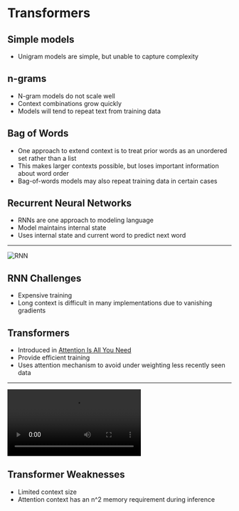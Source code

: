 Transformers
============

Simple models
-------------

- Unigram models are simple, but unable to capture complexity

n-grams
-------

- N-gram models do not scale well
- Context combinations grow quickly
- Models will tend to repeat text from training data

Bag of Words
------------

- One approach to extend context is to treat prior words as an unordered set rather than a list
- This makes larger contexts possible, but loses important information about word order
- Bag-of-words models may also repeat training data in certain cases

Recurrent Neural Networks
-------------------------

- RNNs are one approach to modeling language
- Model maintains internal state
- Uses internal state and current word to predict next word

---

![RNN](https://upload.wikimedia.org/wikipedia/commons/thumb/b/b5/Recurrent_neural_network_unfold.svg/1280px-Recurrent_neural_network_unfold.svg.png)

RNN Challenges
--------------

- Expensive training
- Long context is difficult in many implementations due to vanishing gradients

Transformers
------------

- Introduced in [Attention Is All You Need](https://arxiv.org/abs/1706.03762)
- Provide efficient training
- Uses attention mechanism to avoid under weighting less recently seen data

---

![Transformer Decoding [(source)](http://jalammar.github.io/illustrated-transformer/)](media/transformer-decoding.mp4)

Transformer Weaknesses
----------------------

- Limited context size
- Attention context has an n^2 memory requirement during inference
